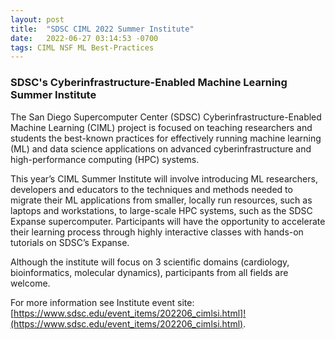 ```yaml
---
layout: post
title:  "SDSC CIML 2022 Summer Institute"
date:   2022-06-27 03:14:53 -0700
tags: CIML NSF ML Best-Practices
---
```


<h3>SDSC's Cyberinfrastructure-Enabled Machine Learning Summer Institute</h3>
<p>
The San Diego Supercomputer Center (SDSC) Cyberinfrastructure-Enabled Machine Learning (CIML) project is focused on teaching researchers and students the best-known practices for effectively running machine learning (ML) and data science applications on advanced cyberinfrastructure and high-performance computing (HPC) systems.
</p>
<p>
This year’s CIML Summer Institute will involve introducing ML researchers, developers and educators to the techniques and methods needed to migrate their ML applications from smaller, locally run resources, such as laptops and workstations, to large-scale HPC systems, such as the SDSC Expanse supercomputer. Participants will have the opportunity to accelerate their learning process through highly interactive classes with hands-on tutorials on SDSC’s Expanse.
</p>
<p>

Although the institute will focus on 3 scientific domains (cardiology, bioinformatics, molecular dynamics), participants from all fields are welcome.
</p>

For more information see Institute event site:
[https://www.sdsc.edu/event_items/202206_cimlsi.html]!(https://www.sdsc.edu/event_items/202206_cimlsi.html).

